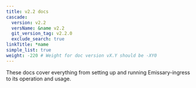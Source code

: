 ```yaml
---
title: v2.2 docs
cascade:
  version: v2.2
  versName: &name v2.2
  git_version_tag: v2.2.0
  exclude_search: true
linkTitle: *name
simple_list: true
weight: -220 # Weight for doc version vX.Y should be -XY0
---
```


These docs cover everything from setting up and running Emissary-ingress to its operation and usage.
